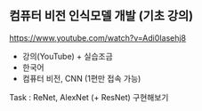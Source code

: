 ## 컴퓨터 비전 인식모델 개발 (기초 강의)
https://www.youtube.com/watch?v=Adi0Iasehj8

- 강의(YouTube) + 실습조금
- 한국어
- 컴퓨터 비전, CNN (1편만 접속 가능)

Task : ReNet, AlexNet (+ ResNet) 구현해보기